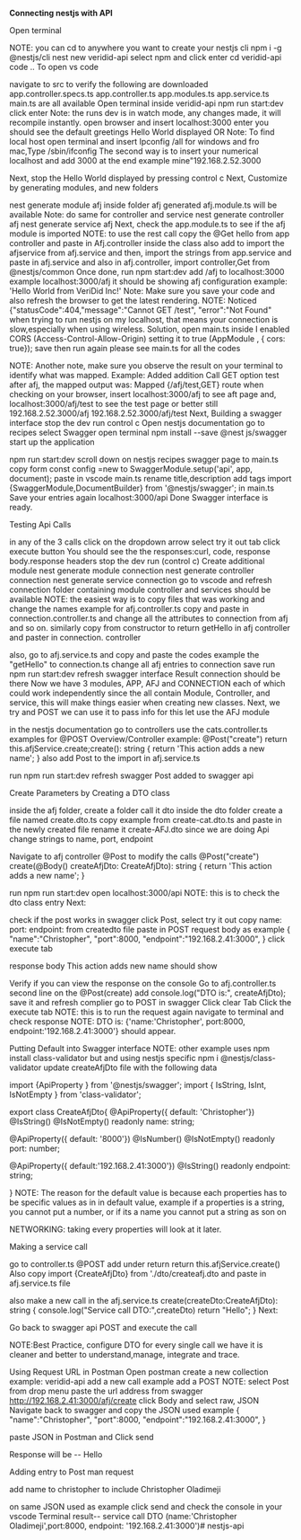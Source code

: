**Connecting nestjs with API**

Open terminal

NOTE: you can cd to anywhere you want to create your nestjs cli
npm i -g @nestjs/cli
nest new veridid-api
select npm and click enter
cd veridid-api
code ..
To open vs code

navigate to src to verify the following are downloaded
app.controller.specs.ts
app.controller.ts
app.modules.ts
app.service.ts
main.ts
are all available
Open terminal inside veridid-api
npm run start:dev
click enter
Note: the runs dev is in watch mode, any changes made, it will recompile instantly.
open browser and insert localhost:3000
enter
you should see the default greetings  Hello World displayed
OR
Note: To find local host open terminal and insert Ipconfig /all for windows and fro mac,Type /sbin/ifconfig
The second way is to insert your numerical localhost and add 3000 at the end example mine"192.168.2.52.3000 

Next,
 stop the Hello World displayed
by pressing control c
Next,
Customize by generating modules, and new folders 

nest generate module afj
inside folder afj generated afj.module.ts will be available
Note: do same for controller and service
nest generate controller afj
nest generate service afj
Next,
check the app.module.ts to see if the afj module is imported
NOTE: to use the rest call copy the @Get hello from app controller and paste in Afj.controller inside the class
also add to import the afjservice from afj.service
and then, import the strings from app.service and paste in afj.service and
 also in afj.controller,
import controller,Get from @nestjs/common
Once done, run npm start:dev
add /afj to localhost:3000
example localhost:3000/afj
it should be showing afj configuration 
example: 'Hello World from VeriDid Inc!'
Note: Make sure you save your code and also refresh the browser to get the latest rendering.
NOTE: Noticed {"statusCode":404,"message":"Cannot GET /test", "error":"Not Found"
 when trying to run nestjs on my localhost, that means your connection is slow,especially when using wireless.
Solution, open main.ts inside I enabled CORS (Access-Control-Allow-Origin) setting it to true
(AppModule , { cors: true});
save then run again
please see main.ts for all the codes

NOTE: Another note, make sure you observe the result on your terminal to identify what was mapped.
Example: Added addition Call GET option test after afj, the mapped output was: Mapped {/afj/test,GET} route
when checking on your browser, insert localhost:3000/afj to see aft page
and,
localhost:3000/afj/test to see the test page
or better still
192.168.2.52.3000/afj
192.168.2.52.3000/afj/test
 Next,
Building a swagger interface
stop the dev run
control c
Open nestjs documentation
go to recipes 
select Swagger
open terminal 
npm install --save @nest js/swagger
start up the application

npm run start:dev
scroll down on nestjs recipes swagger page to main.ts
copy form const config =new
to
SwaggerModule.setup('api', app, document);
paste in vscode main.ts
rename title,description add tags
import {SwaggerModule,DocumentBuilder} from '@nestjs/swagger';
in main.ts
Save your  entries
again localhost:3000/api
Done Swagger interface is ready.

Testing Api Calls

in any of the 3 calls click on the dropdown arrow select try it out tab
click execute button
You should see the the responses:curl, code, response body.response headers
stop the dev run (control c)
Create additional module
nest generate module connection
nest generate controller connection
nest generate service connection
go to vscode and refresh connection folder containing module controller and services should be available
NOTE: the easiest way is to copy files that was working and change the names example for afj.controller.ts copy and paste in connection.controller.ts and change all the attributes to connection from afj and so on.
similarly copy from constructor  to return getHello in afj controller and paster in connection. controller

also,
go to afj.service.ts and copy and paste the codes example the "getHello" to connection.ts change all afj entries to connection
save
run npm run start:dev
refresh swagger interface
Result connection should be there
Now we have 3 modules, APP, AFJ and CONNECTION 
each of which could work independently since the all contain Module, Controller, and service, this will make things easier when creating new classes.
Next, we try and POST we can use it to pass info
for this let use the AFJ module

in the nestjs documentation go to controllers use the cats.controller.ts examples for @POST
Overview/Controller
example: @Post("create")
return this.afjService.create;create(): string {
return 'This action adds a new name';
}
also add Post to the import in afj.service.ts

run npm run start:dev
refresh swagger
Post added to swagger api

Create Parameters by Creating a DTO class

inside the afj folder, create a folder call it dto
inside the dto folder create a file named create.dto.ts
copy example from create-cat.dto.ts and paste in the newly created file
rename it create-AFJ.dto
since we are doing Api 
change strings to name, port, endpoint

Navigate to afj controller @Post to modify the calls
@Post("create")
create(@Body() createAfjDto: CreateAfjDto): string {
return 'This action adds a new name';
}

run npm run start:dev
open localhost:3000/api
NOTE: this is to check the dto class entry
Next:

check if the post works in swagger
click Post, 
select try it out 
copy 
name:
port:
endpoint: 
from createdto file
paste in
POST request body as
example
{
"name":"Christopher",
"port":8000,
"endpoint":"192.168.2.41:3000",
}
click execute tab

response body
This action adds new name should show

Verify if you can view the response on the console
Go to afj.controller.ts
second line on the @Post(create)
add
console.log("DTO is:", createAfjDto);
save it
and refresh complier
go to POST in swagger
Click clear Tab
Click the execute tab 
NOTE: this is to run the request again
navigate to terminal and check response
NOTE: DTO is: {'name:'Christopher', port:8000, endpoint:'192.168.2.41:3000'}
should appear.

Putting Default into Swagger interface
NOTE: other example uses npm install class-validator but and using nestjs specific
npm i @nestjs/class-validator
update createAfjDto file with the following data

import {ApiProperty } from '@nestjs/swagger';
import { IsString, IsInt, IsNotEmpty } from 'class-validator';

export class CreateAfjDto{
@ApiProperty({ default: 'Christopher'})
@IsString()
@IsNotEmpty()
readonly name: string;

@ApiProperty({ default: '8000'})
@IsNumber()
@IsNotEmpty()
readonly port: number;

@ApiProperty({ default:'192.168.2.41:3000'})
@IsString()
readonly endpoint: string;

}
NOTE: The reason for the default value is because each properties has to be specific values as in in default value, example if a properties is a string, you cannot put a number, or if its a name you cannot put a string as son on

NETWORKING: taking every properties will look at it later.

Making a service call

go to controller.ts
@POST add under return
return this.afjService.create()
Also copy import {CreateAfjDto} from './dto/createafj.dto
and paste in afj.service.ts file

also 
make a new call in the afj.service.ts
create(createDto:CreateAfjDto): string {
console.log("Service call DTO:",createDto)
return "Hello";
}
Next:

Go back to swagger api POST and execute the call

NOTE:Best Practice, configure DTO for every single call we have it is cleaner and better to understand,manage, integrate and trace.


Using Request URL in Postman
Open postman
create a new collection
example: veridid-api
add a new call example add a POST
NOTE: select Post from drop menu
paste the url address from swagger http://192.168.2.41:3000/afj/create
click Body and select raw, JSON
Navigate back to swagger and copy the JSON used example
{
"name":"Christopher",
"port":8000,
"endpoint":"192.168.2.41:3000",
}

paste JSON in Postman
and
Click send

Response will be -- Hello

Adding entry to Post man request



add name to christopher to include Christopher Oladimeji

on same JSON used as example 
click send and check the console in your vscode Terminal
result-- service call DTO (name:'Christopher Oladimeji',port:8000, endpoint: '192.168.2.41:3000')# nestjs-api
